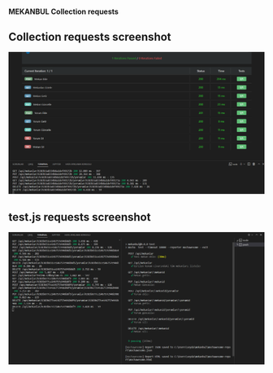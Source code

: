 #### MEKANBUL Collection requests

## Collection requests screenshot

![alt text](https://github.com/seydaydiin/mekanbul/blob/odev6/fotolar/5.png)

## test.js requests screenshot

![alt text](https://github.com/seydaydiin/mekanbul/blob/odev6/fotolar/4.png)

